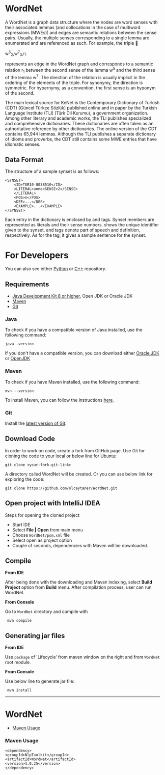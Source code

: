 # WordNet

A WordNet is a graph data structure where the nodes are word senses with their associated lemmas (and collocations in the case of multiword expressions (MWEs)) and edges are semantic relations between the sense pairs. Usually, the multiple senses corresponding to a single lemma are enumerated and are referenced as such. For example, the triple
􏰀

w<sup>5</sup><sub>2</sub>,w<sup>7</sup><sub>3</sub>,r<sub>1</sub>

represents an edge in the WordNet graph and corresponds to a semantic relation r<sub>1</sub> between the second sense of the lemma w<sup>5</sup> and the third sense of the lemma w<sup>7</sup>. The direction of the relation is usually implicit in the ordering of the elements of the triple. For synonymy, the direction is symmetric. For hypernymy, as a convention, the first sense is an hyponym of the second.

The main lexical source for KeNet is the Contemporary Dictionary of Turkish (CDT) (Güncel Türkçe Sözlük) published online and in paper by the Turkish Language Institute (TLI) (Türk Dil Kurumu), a government organization. Among other literary and academic works, the TLI publishes specialized and comprehensive dictionaries. These dictionaries are often taken as an authoritative reference by other dictionaries. The online version of the CDT contains 65,944 lemmas. Although the TLI publishes a separate dictionary of idioms and proverbs, the CDT still contains some MWE entries that have idiomatic senses.

## Data Format

The structure of a sample synset is as follows:

	<SYNSET>
		<ID>TUR10-0038510</ID>
		<LITERAL>anne<SENSE>2</SENSE>
		</LITERAL>
		<POS>n</POS>
		<DEF>...</DEF>
		<EXAMPLE>...</EXAMPLE>
	</SYNSET>

Each entry in the dictionary is enclosed by <SYNSET> and </SYNSET> tags. Synset members are represented as literals and their sense numbers. <ID> shows the unique identifier given to the synset. <POS> and <DEF> tags denote part of speech and definition, respectively. As for the <EXAMPLE> tag, it gives a sample sentence for the synset.

For Developers
============
You can also see either [Python](https://github.com/olcaytaner/TurkishWordNet-Py) 
or [C++](https://github.com/olcaytaner/TurkishWordNet-CPP) repository.
## Requirements

* [Java Development Kit 8 or higher](#java), Open JDK or Oracle JDK
* [Maven](#maven)
* [Git](#git)

### Java 

To check if you have a compatible version of Java installed, use the following command:

    java -version
    
If you don't have a compatible version, you can download either [Oracle JDK](https://www.oracle.com/technetwork/java/javase/downloads/jdk8-downloads-2133151.html) or [OpenJDK](https://openjdk.java.net/install/)    

### Maven
To check if you have Maven installed, use the following command:

    mvn --version
    
To install Maven, you can follow the instructions [here](https://maven.apache.org/install.html).      

### Git

Install the [latest version of Git](https://git-scm.com/book/en/v2/Getting-Started-Installing-Git).

## Download Code

In order to work on code, create a fork from GitHub page. 
Use Git for cloning the code to your local or below line for Ubuntu:

	git clone <your-fork-git-link>

A directory called WordNet will be created. Or you can use below link for exploring the code:

	git clone https://github.com/olcaytaner/WordNet.git

## Open project with IntelliJ IDEA

Steps for opening the cloned project:

* Start IDE
* Select **File | Open** from main menu
* Choose `WordNet/pom.xml` file
* Select open as project option
* Couple of seconds, dependencies with Maven will be downloaded. 


## Compile

**From IDE**

After being done with the downloading and Maven indexing, select **Build Project** option from **Build** menu. After compilation process, user can run WordNet.

**From Console**

Go to `WordNet` directory and compile with 

     mvn compile 

## Generating jar files

**From IDE**

Use `package` of 'Lifecycle' from maven window on the right and from `WordNet` root module.

**From Console**

Use below line to generate jar file:

     mvn install



------------------------------------------------

WordNet
============
+ [Maven Usage](#maven-usage)


### Maven Usage

	<dependency>
  	<groupId>NlpToolkit</groupId>
  	<artifactId>WordNet</artifactId>
  	<version>1.0.25</version>
	</dependency>
